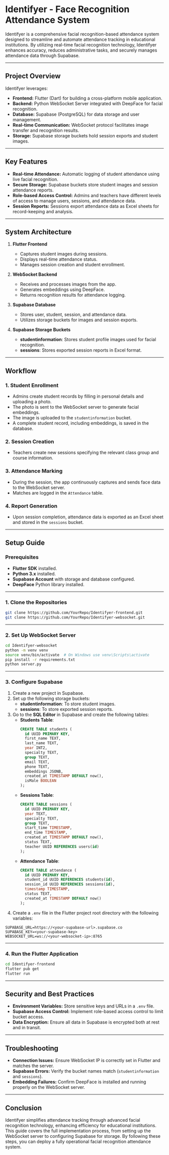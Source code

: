 # Identifyer - Face Recognition Attendance System

Identifyer is a comprehensive facial recognition-based attendance system designed to streamline and automate attendance tracking in educational institutions. By utilizing real-time facial recognition technology, Identifyer enhances accuracy, reduces administrative tasks, and securely manages attendance data through Supabase.

---

## Project Overview
Identifyer leverages:
- **Frontend:** Flutter (Dart) for building a cross-platform mobile application.
- **Backend:** Python WebSocket Server integrated with DeepFace for facial recognition.
- **Database:** Supabase (PostgreSQL) for data storage and user management.
- **Real-time Communication:** WebSocket protocol facilitates image transfer and recognition results.
- **Storage:** Supabase storage buckets hold session exports and student images.

---

## Key Features
- **Real-time Attendance:** Automatic logging of student attendance using live facial recognition.
- **Secure Storage:** Supabase buckets store student images and session attendance reports.
- **Role-based Access Control:** Admins and teachers have different levels of access to manage users, sessions, and attendance data.
- **Session Reports:** Sessions export attendance data as Excel sheets for record-keeping and analysis.

---

## System Architecture
1. **Flutter Frontend**
   - Captures student images during sessions.
   - Displays real-time attendance status.
   - Manages session creation and student enrollment.

2. **WebSocket Backend**
   - Receives and processes images from the app.
   - Generates embeddings using DeepFace.
   - Returns recognition results for attendance logging.

3. **Supabase Database**
   - Stores user, student, session, and attendance data.
   - Utilizes storage buckets for images and session exports.

4. **Supabase Storage Buckets**
   - **studentinformation**: Stores student profile images used for facial recognition.
   - **sessions**: Stores exported session reports in Excel format.

---

## Workflow
### 1. Student Enrollment
- Admins create student records by filling in personal details and uploading a photo.
- The photo is sent to the WebSocket server to generate facial embeddings.
- The image is uploaded to the `studentinformation` bucket.
- A complete student record, including embeddings, is saved in the database.

### 2. Session Creation
- Teachers create new sessions specifying the relevant class group and course information.

### 3. Attendance Marking
- During the session, the app continuously captures and sends face data to the WebSocket server.
- Matches are logged in the `Attendance` table.

### 4. Report Generation
- Upon session completion, attendance data is exported as an Excel sheet and stored in the `sessions` bucket.

---

## Setup Guide
### Prerequisites
- **Flutter SDK** installed.
- **Python 3.x** installed.
- **Supabase Account** with storage and database configured.
- **DeepFace** Python library installed.

---

### 1. Clone the Repositories
```bash
git clone https://github.com/YourRepo/Identifyer-frontend.git
git clone https://github.com/YourRepo/Identifyer-websocket.git
```

---

### 2. Set Up WebSocket Server
```bash
cd Identifyer-websocket
python -m venv venv
source venv/bin/activate  # On Windows use venv\Scripts\activate
pip install -r requirements.txt
python server.py
```

---

### 3. Configure Supabase
1. Create a new project in Supabase.
2. Set up the following storage buckets:
   - **studentinformation**: To store student images.
   - **sessions**: To store exported session reports.
3. Go to the **SQL Editor** in Supabase and create the following tables:
   - **Students Table**:
     ```sql
     CREATE TABLE students (
       id UUID PRIMARY KEY,
       first_name TEXT,
       last_name TEXT,
       year INT2,
       specialty TEXT,
       group TEXT,
       email TEXT,
       phone TEXT,
       embeddings JSONB,
       created_at TIMESTAMP DEFAULT now(),
       isMale BOOLEAN
     );
     ```
   - **Sessions Table**:
     ```sql
     CREATE TABLE sessions (
       id UUID PRIMARY KEY,
       year TEXT,
       specialty TEXT,
       group TEXT,
       start_time TIMESTAMP,
       end_time TIMESTAMP,
       created_at TIMESTAMP DEFAULT now(),
       status TEXT,
       teacher UUID REFERENCES users(id)
     );
     ```
   - **Attendance Table**:
     ```sql
     CREATE TABLE attendance (
       id UUID PRIMARY KEY,
       student_id UUID REFERENCES students(id),
       session_id UUID REFERENCES sessions(id),
       timestamp TIMESTAMP,
       status TEXT,
       created_at TIMESTAMP DEFAULT now()
     );
     ```
4. Create a `.env` file in the Flutter project root directory with the following variables:
```
SUPABASE_URL=https://<your-supabase-url>.supabase.co
SUPABASE_KEY=<your-supabase-key>
WEBSOCKET_URL=ws://<your-websocket-ip>:8765
```

---

### 4. Run the Flutter Application
```bash
cd Identifyer-frontend
flutter pub get
flutter run
```

---

## Security and Best Practices
- **Environment Variables:** Store sensitive keys and URLs in a `.env` file.
- **Supabase Access Control:** Implement role-based access control to limit bucket access.
- **Data Encryption:** Ensure all data in Supabase is encrypted both at rest and in transit.

---

## Troubleshooting
- **Connection Issues:** Ensure WebSocket IP is correctly set in Flutter and matches the server.
- **Supabase Errors:** Verify the bucket names match (`studentinformation` and `sessions`).
- **Embedding Failures:** Confirm DeepFace is installed and running properly on the WebSocket server.

---

## Conclusion
Identifyer simplifies attendance tracking through advanced facial recognition technology, enhancing efficiency for educational institutions. This guide covers the full implementation process, from setting up the WebSocket server to configuring Supabase for storage. By following these steps, you can deploy a fully operational facial recognition attendance system.

